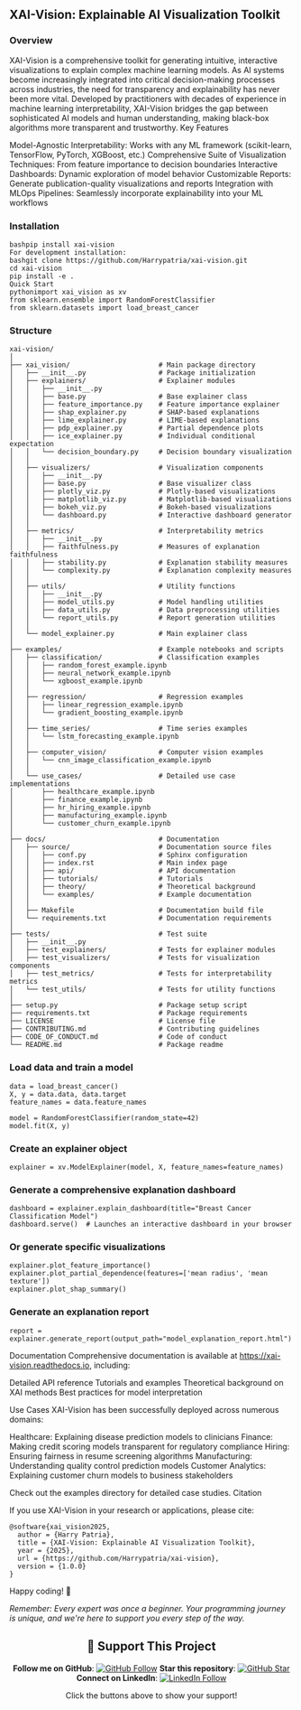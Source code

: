 ## XAI-Vision: Explainable AI Visualization Toolkit

### Overview
XAI-Vision is a comprehensive toolkit for generating intuitive, interactive visualizations to explain complex machine learning models. As AI systems become increasingly integrated into critical decision-making processes across industries, the need for transparency and explainability has never been more vital.
Developed by practitioners with decades of experience in machine learning interpretability, XAI-Vision bridges the gap between sophisticated AI models and human understanding, making black-box algorithms more transparent and trustworthy.
Key Features

Model-Agnostic Interpretability: Works with any ML framework (scikit-learn, TensorFlow, PyTorch, XGBoost, etc.)
Comprehensive Suite of Visualization Techniques: From feature importance to decision boundaries
Interactive Dashboards: Dynamic exploration of model behavior
Customizable Reports: Generate publication-quality visualizations and reports
Integration with MLOps Pipelines: Seamlessly incorporate explainability into your ML workflows

### Installation
```
bashpip install xai-vision
For development installation:
bashgit clone https://github.com/Harrypatria/xai-vision.git
cd xai-vision
pip install -e .
Quick Start
pythonimport xai_vision as xv
from sklearn.ensemble import RandomForestClassifier
from sklearn.datasets import load_breast_cancer
```
### Structure
```
xai-vision/
│
├── xai_vision/                      # Main package directory
│   ├── __init__.py                  # Package initialization
│   ├── explainers/                  # Explainer modules
│   │   ├── __init__.py
│   │   ├── base.py                  # Base explainer class
│   │   ├── feature_importance.py    # Feature importance explainer
│   │   ├── shap_explainer.py        # SHAP-based explanations
│   │   ├── lime_explainer.py        # LIME-based explanations
│   │   ├── pdp_explainer.py         # Partial dependence plots
│   │   ├── ice_explainer.py         # Individual conditional expectation
│   │   └── decision_boundary.py     # Decision boundary visualization
│   │
│   ├── visualizers/                 # Visualization components
│   │   ├── __init__.py
│   │   ├── base.py                  # Base visualizer class
│   │   ├── plotly_viz.py            # Plotly-based visualizations
│   │   ├── matplotlib_viz.py        # Matplotlib-based visualizations
│   │   ├── bokeh_viz.py             # Bokeh-based visualizations
│   │   └── dashboard.py             # Interactive dashboard generator
│   │
│   ├── metrics/                     # Interpretability metrics
│   │   ├── __init__.py
│   │   ├── faithfulness.py          # Measures of explanation faithfulness
│   │   ├── stability.py             # Explanation stability measures
│   │   └── complexity.py            # Explanation complexity measures
│   │
│   ├── utils/                       # Utility functions
│   │   ├── __init__.py
│   │   ├── model_utils.py           # Model handling utilities
│   │   ├── data_utils.py            # Data preprocessing utilities
│   │   └── report_utils.py          # Report generation utilities
│   │
│   └── model_explainer.py           # Main explainer class
│
├── examples/                        # Example notebooks and scripts
│   ├── classification/              # Classification examples
│   │   ├── random_forest_example.ipynb
│   │   ├── neural_network_example.ipynb
│   │   └── xgboost_example.ipynb
│   │
│   ├── regression/                  # Regression examples
│   │   ├── linear_regression_example.ipynb
│   │   └── gradient_boosting_example.ipynb
│   │
│   ├── time_series/                 # Time series examples
│   │   └── lstm_forecasting_example.ipynb
│   │
│   ├── computer_vision/             # Computer vision examples
│   │   └── cnn_image_classification_example.ipynb
│   │
│   └── use_cases/                   # Detailed use case implementations
│       ├── healthcare_example.ipynb
│       ├── finance_example.ipynb
│       ├── hr_hiring_example.ipynb
│       ├── manufacturing_example.ipynb
│       └── customer_churn_example.ipynb
│
├── docs/                            # Documentation
│   ├── source/                      # Documentation source files
│   │   ├── conf.py                  # Sphinx configuration
│   │   ├── index.rst                # Main index page
│   │   ├── api/                     # API documentation
│   │   ├── tutorials/               # Tutorials
│   │   ├── theory/                  # Theoretical background
│   │   └── examples/                # Example documentation
│   │
│   ├── Makefile                     # Documentation build file
│   └── requirements.txt             # Documentation requirements
│
├── tests/                           # Test suite
│   ├── __init__.py
│   ├── test_explainers/             # Tests for explainer modules
│   ├── test_visualizers/            # Tests for visualization components
│   ├── test_metrics/                # Tests for interpretability metrics
│   └── test_utils/                  # Tests for utility functions
│
├── setup.py                         # Package setup script
├── requirements.txt                 # Package requirements
├── LICENSE                          # License file
├── CONTRIBUTING.md                  # Contributing guidelines
├── CODE_OF_CONDUCT.md               # Code of conduct
└── README.md                        # Package readme
```

### Load data and train a model
```
data = load_breast_cancer()
X, y = data.data, data.target
feature_names = data.feature_names

model = RandomForestClassifier(random_state=42)
model.fit(X, y)
```

### Create an explainer object
```
explainer = xv.ModelExplainer(model, X, feature_names=feature_names)
```

### Generate a comprehensive explanation dashboard
```
dashboard = explainer.explain_dashboard(title="Breast Cancer Classification Model")
dashboard.serve()  # Launches an interactive dashboard in your browser
```

### Or generate specific visualizations
```
explainer.plot_feature_importance()
explainer.plot_partial_dependence(features=['mean radius', 'mean texture'])
explainer.plot_shap_summary()
```

### Generate an explanation report
```
report = explainer.generate_report(output_path="model_explanation_report.html")
```

Documentation
Comprehensive documentation is available at https://xai-vision.readthedocs.io, including:

Detailed API reference
Tutorials and examples
Theoretical background on XAI methods
Best practices for model interpretation

Use Cases
XAI-Vision has been successfully deployed across numerous domains:

Healthcare: Explaining disease prediction models to clinicians
Finance: Making credit scoring models transparent for regulatory compliance
Hiring: Ensuring fairness in resume screening algorithms
Manufacturing: Understanding quality control prediction models
Customer Analytics: Explaining customer churn models to business stakeholders

Check out the examples directory for detailed case studies.
Citation

If you use XAI-Vision in your research or applications, please cite:
```
@software{xai_vision2025,
  author = {Harry Patria},
  title = {XAI-Vision: Explainable AI Visualization Toolkit},
  year = {2025},
  url = {https://github.com/Harrypatria/xai-vision},
  version = {1.0.0}
}
```

Happy coding! 🚀

*Remember: Every expert was once a beginner. Your programming journey is unique, and we're here to support you every step of the way.*

<div align="center">

## 🌟 Support This Project
**Follow me on GitHub**: [![GitHub Follow](https://img.shields.io/github/followers/Harrypatria?style=social)](https://github.com/Harrypatria?tab=followers)
**Star this repository**: [![GitHub Star](https://img.shields.io/github/stars/Harrypatria/SQLite_Advanced_Tutorial_Google_Colab?style=social)](https://github.com/Harrypatria/SQLite_Advanced_Tutorial_Google_Colab/stargazers)
**Connect on LinkedIn**: [![LinkedIn Follow](https://img.shields.io/badge/LinkedIn-0077B5?style=for-the-badge&logo=linkedin&logoColor=white)](https://www.linkedin.com/in/harry-patria/)

Click the buttons above to show your support!
</div>
